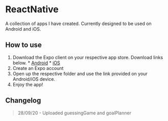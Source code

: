 # ReactNative
A collection of apps I have created. Currently designed to be used on Android and iOS.

## How to use
  1. Download the Expo client on your respective app store. Download links below.
    * [Android](https://play.google.com/store/apps/details?id=host.exp.exponent&hl=en_AU)
    * [iOS](https://apps.apple.com/au/app/expo-client/id982107779)
  2. Create an Expo account
  3. Open up the respective folder and use the link provided on your Android/iOS device.
  4. Enjoy the app!
  

## Changelog
 >28/09/20 - Uploaded guessingGame and goalPlanner
 
  
  
